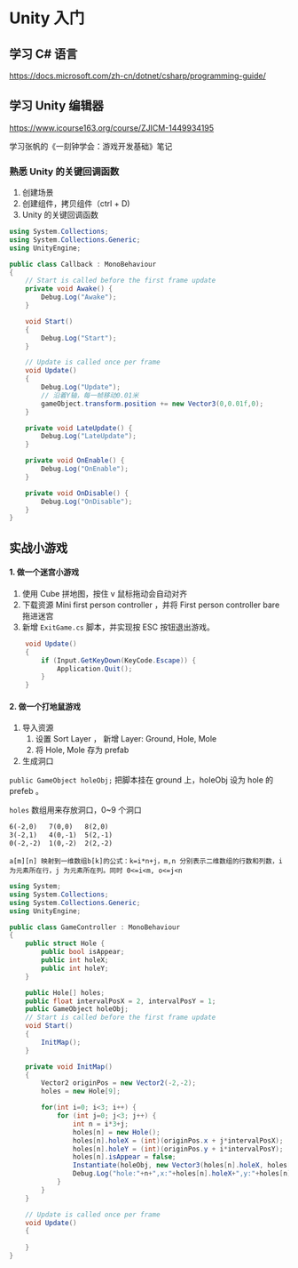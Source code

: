 # Unity 入门

## 学习 C# 语言

<https://docs.microsoft.com/zh-cn/dotnet/csharp/programming-guide/>

## 学习 Unity 编辑器

<https://www.icourse163.org/course/ZJICM-1449934195>

学习张帆的《一刻钟学会：游戏开发基础》笔记

### 熟悉 Unity 的关键回调函数

1. 创建场景
2. 创建组件，拷贝组件（ctrl + D)
3. Unity 的关键回调函数

```csharp
using System.Collections;
using System.Collections.Generic;
using UnityEngine;

public class Callback : MonoBehaviour
{
    // Start is called before the first frame update
    private void Awake() {
        Debug.Log("Awake");
    }

    void Start()
    {
        Debug.Log("Start");
    }

    // Update is called once per frame
    void Update()
    {
        Debug.Log("Update");
        // 沿着Y轴，每一帧移动0.01米
        gameObject.transform.position += new Vector3(0,0.01f,0);
    }

    private void LateUpdate() {
        Debug.Log("LateUpdate");
    }

    private void OnEnable() {
        Debug.Log("OnEnable");
    }

    private void OnDisable() {
        Debug.Log("OnDisable");
    }
}
```

## 实战小游戏

#### 1. 做一个迷宫小游戏

1. 使用 Cube 拼地图，按住 v 鼠标拖动会自动对齐
2. 下载资源 Mini first person controller ，并将 First person controller bare 拖进迷宫
3. 新增 `ExitGame.cs` 脚本，并实现按 ESC 按钮退出游戏。

```c#
    void Update()
    {
        if (Input.GetKeyDown(KeyCode.Escape)) {
            Application.Quit();
        }
    }
```

#### 2. 做一个打地鼠游戏

1. 导入资源
   1. 设置 Sort Layer ， 新增 Layer: Ground, Hole, Mole
   2. 将 Hole, Mole 存为 prefab
2. 生成洞口

`public GameObject holeObj;` 把脚本挂在 ground 上，holeObj 设为 hole 的 prefeb 。

`holes` 数组用来存放洞口，0~9 个洞口

```txt
6(-2,0)   7(0,0)   8(2,0)
3(-2,1)   4(0,-1)  5(2,-1)
0(-2,-2)  1(0,-2)  2(2,-2)
```

```
a[m][n] 映射到一维数组b[k]的公式：k=i*n+j，m,n 分别表示二维数组的行数和列数，i为元素所在行，j 为元素所在列。同时 0<=i<m, o<=j<n
```

```c#
using System;
using System.Collections;
using System.Collections.Generic;
using UnityEngine;

public class GameController : MonoBehaviour
{
    public struct Hole {
        public bool isAppear;
        public int holeX;
        public int holeY;
    }

    public Hole[] holes;
    public float intervalPosX = 2, intervalPosY = 1;
    public GameObject holeObj;
    // Start is called before the first frame update
    void Start()
    {
        InitMap();
    }

    private void InitMap()
    {
        Vector2 originPos = new Vector2(-2,-2);
        holes = new Hole[9];

        for(int i=0; i<3; i++) {
            for (int j=0; j<3; j++) {
                int n = i*3+j;
                holes[n] = new Hole();
                holes[n].holeX = (int)(originPos.x + j*intervalPosX);
                holes[n].holeY = (int)(originPos.y + i*intervalPosY);
                holes[n].isAppear = false;
                Instantiate(holeObj, new Vector3(holes[n].holeX, holes[n].holeY, 0), Quaternion.identity);
                Debug.Log("hole:"+n+",x:"+holes[n].holeX+",y:"+holes[n].holeY);
            }
        }
    }

    // Update is called once per frame
    void Update()
    {
        
    }
}
```
